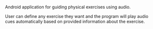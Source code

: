 Android application for guiding physical exercises using audio.

User can define any exercise they want and the program will play audio cues automatically based on provided information about the exercise.
